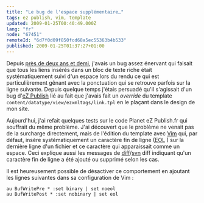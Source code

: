 ```yaml
---
title: "Le bug de l'espace supplémentaire…"
tags: ez publish, vim, template
updated: 2009-01-25T00:40:49.000Z
lang: "fr"
node: "67451"
remoteId: "6d7f0d09f850fcd68a5ec55363b4b533"
published: 2009-01-25T01:37:27+01:00
---
```


Depuis [près de deux ans et demi](/post/ouverture), j'avais un bug assez énervant qui faisait que tous les liens insérés dans un bloc de texte riche était systématiquement suivi d'un espace lors du rendu ce qui est particulièrement gênant avec la ponctuation qui se retrouve parfois sur la ligne suivante. Depuis quelque temps j'étais persuadé qu'il s'agissait d'un bug d'[eZ Publish](/tag/ez-publish) lié au fait que j'avais fait un *override* du template <code>content/datatype/view/ezxmltags/link.tpl</code>
 en le plaçant dans le design de mon site.


Aujourd'hui, j'ai refait quelques tests sur le code Planet eZ Publish.fr qui souffrait du même problème. J'ai découvert que le problème ne venait pas de la surcharge directement, mais de l'édition du template avec [Vim](/tag/vim/) qui, par défaut, insère systématiquement un caractère fin de ligne (<abbr title="End Of Line">EOL</abbr> ) sur la dernière ligne d'un fichier et ce caractère qui apparaissait comme un espace. Ceci explique aussi les messages de [diff](http://pwet.fr/man/linux/commandes/posix/diff)/[svn](http://pwet.fr/man/linux/commandes/svn) diff indiquant qu'un caractère fin de ligne a été ajouté ou supprimé selon les cas.


Il est heureusement possible de désactiver ce comportement en ajoutant les lignes suivantes dans sa configuration de Vim :

```
au BufWritePre * :set binary | set noeol
au BufWritePost * :set nobinary | set eol
```

